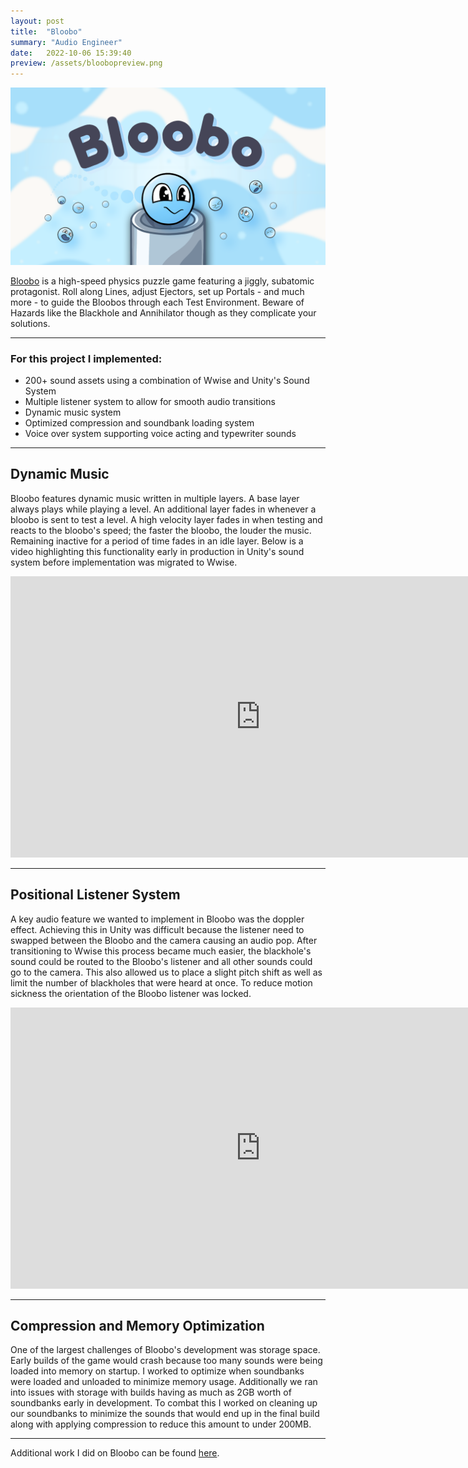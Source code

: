 ```yaml
---
layout: post
title:  "Bloobo"
summary: "Audio Engineer"
date:   2022-10-06 15:39:40
preview: /assets/bloobopreview.png
---
```


![Bloobo](/assets/bloobo.png)

[Bloobo](https://apps.apple.com/gb/app/bloobo/id1636995011) is a high-speed physics puzzle game featuring a jiggly, subatomic protagonist. Roll along Lines, adjust Ejectors, set up Portals - and much more - to guide the Bloobos through each Test Environment. Beware of Hazards like the Blackhole and Annihilator though as they complicate your solutions.

***

### For this project I implemented:
* 200+ sound assets using a combination of Wwise and Unity's Sound System
* Multiple listener system to allow for smooth audio transitions
* Dynamic music system
* Optimized compression and soundbank loading system
* Voice over system supporting voice acting and typewriter sounds

***

## Dynamic Music

Bloobo features dynamic music written in multiple layers. A base layer always plays while playing a level. An additional layer fades in whenever a bloobo is sent to test a level. A high velocity layer fades in when testing and reacts to the bloobo's speed; the faster the bloobo, the louder the music. Remaining inactive for a period of time fades in an idle layer. Below is a video highlighting this functionality early in production in Unity's sound system before implementation was migrated to Wwise.

<center>
<iframe
    width="800"
    height="450"
    src="https://www.youtube.com/embed/9zBWHTXimQ4"
    frameborder="0"
    allow="autoplay; encrypted-media"
    allowfullscreen
>
</iframe>
</center>

***

## Positional Listener System

A key audio feature we wanted to implement in Bloobo was the doppler effect. Achieving this in Unity was difficult because the listener need to swapped between the Bloobo and the camera causing an audio pop. After transitioning to Wwise this process became much easier, the blackhole's sound could be routed to the Bloobo's listener and all other sounds could go to the camera. This also allowed us to place a slight pitch shift as well as limit the number of blackholes that were heard at once. To reduce motion sickness the orientation of the Bloobo listener was locked.

<center>
<iframe
    width="800"
    height="450"
    src="https://www.youtube.com/embed/5rvAsIYsxy4"
    frameborder="0"
    allow="autoplay; encrypted-media"
    allowfullscreen
>
</iframe>
</center>

***

## Compression and Memory Optimization

One of the largest challenges of Bloobo's development was storage space. Early builds of the game would crash because too many sounds were being loaded into memory on startup. I worked to optimize when soundbanks were loaded and unloaded to minimize memory usage. Additionally we ran into issues with storage with builds having as much as 2GB worth of soundbanks early in development. To combat this I worked on cleaning up our soundbanks to minimize the sounds that would end up in the final build along with applying compression to reduce this amount to under 200MB.

***

Additional work I did on Bloobo can be found [here](https://www.samhimitra.com/sound/2022/10/09/bloobo/).